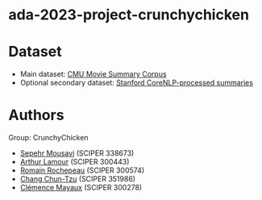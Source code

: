 # ada-2023-project-crunchychicken

# Dataset

- Main dataset: [CMU Movie Summary Corpus](https://www.cs.cmu.edu/~ark/personas/)
- Optional secondary dataset: [Stanford CoreNLP-processed summaries](https://www.cs.cmu.edu/~ark/personas/data/corenlp_plot_summaries.tar)

# Authors
Group: CrunchyChicken
- [Sepehr Mousavi](mailto:sepehr.mousavi@epfl.ch) (SCIPER 338673)
- [Arthur Lamour](mailto:arthur.lamour@epfl.ch) (SCIPER 300443)
- [Romain Rochepeau](mailto:romain.rochepeau@epfl.ch) (SCIPER 300574)
- [Chang Chun-Tzu](mailto:chun-tzu.chang@epfl.ch) (SCIPER 351986)
- [Clémence Mayaux](mailto:clemence.mayaux@epfl.ch) (SCIPER 300278)
